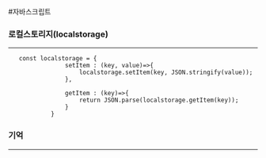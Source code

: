 
#자바스크립트 

### 로컬스토리지(localstorage)
---
```
   const localstorage = {
                setItem : (key, value)=>{
                    localstorage.setItem(key, JSON.stringify(value));
                },

                getItem : (key)=>{
                    return JSON.parse(localstorage.getItem(key));
                }
            }
```


### 기억
---

